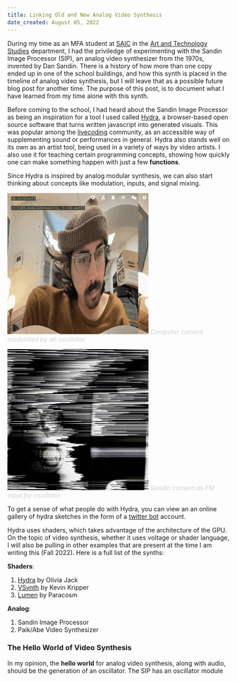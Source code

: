```yaml
---
title: Linking Old and New Analog Video Synthesis
date_created: August 05, 2022
---
```


During my time as an MFA student at <a target="_blank" href="https://saic.edu">SAIC</a> in the <a target="_blank" href="https://www.saic.edu/academics/departments/art-and-technology-studies">Art and Technology Studies</a> department, I had the priviledge of experimenting with the Sandin Image Processor (SIP), an analog video synthesizer from the 1970s, invented by Dan Sandin. There is a history of how more than one copy ended up in one of the school buildings, and how this synth is placed in the timeline of analog video synthesis, but I will leave that as a possible future blog post for another time. The purpose of this post, is to document what I have learned from my time alone with this synth.

Before coming to the school, I had heard about the Sandin Image Processor as being an inspiration for a tool I used called <a target="_blank" href="https://hydra.ojack.xyz">Hydra</a>, a browser-based open source software that turns written javascript into generated visuals. This was popular among the <a target="_blank" href="https://toplap.org/about/">livecoding</a> community, as an accessible way of supplementing sound or performances in general. Hydra also stands well on its own as an artist tool, being used in a variety of ways by video artists. I also use it for teaching certain programming concepts, showing how quickly one can make something happen with just a few <span style="font-weight:bold; cursor: pointer;" uk-tooltip="A piece of code that you can easily call over and over again.">functions</span>.

Since Hydra is inspired by analog modular synthesis, we can also start thinking about concepts like modulation, inputs, and signal mixing.

![cam with modulation](./Media/hydra1.gif)
<i style="color: #ccd3d5;">Computer camera modulated by an oscillator</i>

![sandin cam as fm input for oscillator](./Media/sandin1.gif)
<i style="color: #ccd3d5;">Sandin camera as FM input for oscillator</i>

To get a sense of what people do with Hydra, you can view an an online gallery of hydra sketches in the form of a <a target="_blank" href="https://twitter.com/hydra_patterns">twitter bot</a> account.

Hydra uses shaders, which takes advantage of the architecture of the GPU. On the topic of video synthesis, whether it uses voltage or shader language, I will also be pulling in other examples that are present at the time I am writing this (Fall 2022). Here is a full list of the synths:

**Shaders**:  
  1) <a target="_blank" href="https://ojack.xyz/articles/hydra/index.html">Hydra</a> by Olivia Jack  
  2) <a target="_blank" href="https://www.kevinkripper.com/vsynth">VSynth</a> by Kevin Kripper  
  3) <a target="_blank" href="https://lumen-app.com/">Lumen</a> by Paracosm  

**Analog**:  
  1) Sandin Image Processor  
  2) Paik/Abe Video Synthesizer  

### The Hello World of Video Synthesis
In my opinion, the <span style="font-weight:bold; cursor: pointer;" uk-tooltip="A simple program intended to familiarize programmers with a new programming language.">hello world</span> for analog video synthesis, along with audio, should be the generation of an oscillator. The SIP has an oscillator module


